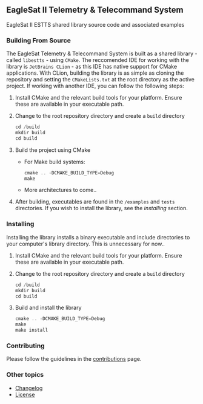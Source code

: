 ## EagleSat II Telemetry & Telecommand System
EagleSat II ESTTS shared library source code and associated examples

### Building From Source

The EagleSat Telemetry & Telecommand System is built as a shared 
library - called ```libestts``` - using ```CMake```. The reccomended IDE
for working with the library is ```JetBrains CLion``` - as this IDE has
native support for CMake applications. With CLion, building the library
is as simple as cloning the repository and setting the ```CMakeLists.txt```
at the root directory as the active project. If working with another IDE,
you can follow the following steps:

1. Install CMake and the relevant build tools for your platform. Ensure 
these are available in your executable path.
2. Change to the root repository directory and create a 
```build``` directory

    ```asm
    cd /build 
    mkdir build 
    cd build
    ```
2. Build the project using CMake
   * For Make build systems:
       ```asm
       cmake .. -DCMAKE_BUILD_TYPE=Debug
       make
       ```
   * More architectures to come..

3. After building, executables are found in the ```/examples``` 
and ```tests``` directories. If you wish to install the library,
see the *installing* section.

### Installing

Installing the library installs a binary executable and include directories
to your computer's library directory. This is unnecessary for now..

1. Install CMake and the relevant build tools for your platform. Ensure
   these are available in your executable path.
2. Change to the root repository directory and create a
   ```build``` directory

    ```asm
    cd /build 
    mkdir build 
    cd build
    ```
3. Build and install the library
    ```asm
    cmake .. -DCMAKE_BUILD_TYPE=Debug
    make
    make install
    ```

### Contributing

Please follow the guidelines in the 
[contributions](https://github.com/ERAU-EagleSat-PR/es2-estts-cpp/blob/main/CONTRIBUTING.md) 
page.

### Other topics
* [Changelog](https://github.com/ERAU-EagleSat-PR/es2-estts-cpp/blob/main/CHANGELOG.md)
* [License](https://github.com/ERAU-EagleSat-PR/es2-estts-cpp/blob/main/LICENSE)